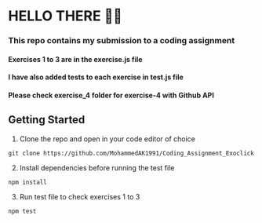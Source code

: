 # HELLO THERE 🤘🏻

### This repo contains my submission to a coding assignment

#### Exercises 1 to 3 are in the exercise.js file
#### I have also added tests to each exercise in test.js file
#### Please check exercise_4 folder for exercise-4 with Github API

## Getting Started

1. Clone the repo and open in your code editor of choice

```
git clone https://github.com/MohammedAK1991/Coding_Assignment_Exoclick
```

2. Install dependencies before running the test file

```
npm install
```
3. Run test file to check exercises 1 to 3

```
npm test
```

